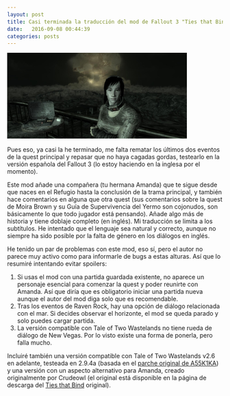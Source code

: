 ```yaml
---
layout: post
title: Casi terminada la traducción del mod de Fallout 3 "Ties that Bind" (Lazos que Unen)
date:   2016-09-08 00:44:39
categories: posts
---
```

[![Ties that Bind](/static/mods/ttb_1.png)](http://www.nexusmods.com/fallout3/mods/19941)

Pues eso, ya casi la he terminado, me falta rematar los últimos dos eventos de la quest principal y repasar que no haya cagadas gordas, testearlo en la versión española del Fallout 3 (lo estoy haciendo en la inglesa por el momento).

Este mod añade una compañera (tu hermana Amanda) que te sigue desde que naces en el Refugio hasta la conclusión de la trama principal, y también hace comentarios en alguna que otra quest (sus comentarios sobre la quest de Moira Brown y su Guía de Supervivencia del Yermo son cojonudos, son básicamente lo que todo jugador está pensando). Añade algo más de historia y tiene doblaje completo (en inglés). Mi traducción se limita a los subtítulos. He intentado que el lenguaje sea natural y correcto, aunque no siempre ha sido posible por la falta de género en los diálogos en inglés.

He tenido un par de problemas con este mod, eso sí, pero el autor no parece muy activo como para informarle de bugs a estas alturas. Así que lo resumiré intentando evitar spoilers:

1. Si usas el mod con una partida guardada existente, no aparece un personaje esencial para comenzar la quest y poder reunirte con Amanda. Así que diría que es obligatorio iniciar una partida nueva aunque el autor del mod diga solo que es recomendable.
2. Tras los eventos de Raven Rock, hay una opción de diálogo relacionada con el mar. Si decides observar el horizonte, el mod se queda parado y solo puedes cargar partida.
3. La versión compatible con Tale of Two Wastelands no tiene rueda de diálogo de New Vegas. Por lo visto existe una forma de ponerla, pero falla mucho.


Incluiré también una versión compatible con Tale of Two Wastelands v2.6 en adelante, testeada en 2.9.4a (basada en el [parche original de A55K1KA](https://taleoftwowastelands.com/content/ties-bind-follower-mod-conversion)) y una versión con un aspecto alternativo para Amanda, creado originalmente por Crudeowl (el original está disponible en la página de descarga del [Ties that Bind](http://www.nexusmods.com/fallout3/mods/19941) original).
